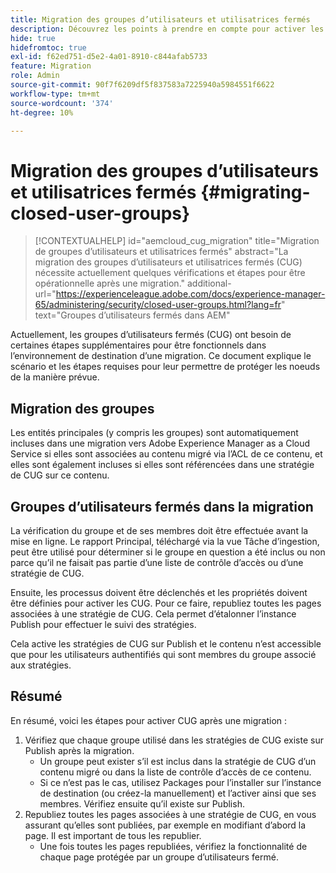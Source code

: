 ```yaml
---
title: Migration des groupes d’utilisateurs et utilisatrices fermés
description: Découvrez les points à prendre en compte pour activer les groupes d’utilisateurs fermés après la migration de contenu vers Adobe Experience Manager as a Cloud Service.
hide: true
hidefromtoc: true
exl-id: f62ed751-d5e2-4a01-8910-c844afab5733
feature: Migration
role: Admin
source-git-commit: 90f7f6209df5f837583a7225940a5984551f6622
workflow-type: tm+mt
source-wordcount: '374'
ht-degree: 10%

---
```


# Migration des groupes d’utilisateurs et utilisatrices fermés {#migrating-closed-user-groups}

>[!CONTEXTUALHELP]
>id="aemcloud_cug_migration"
>title="Migration de groupes d’utilisateurs et utilisatrices fermés"
>abstract="La migration des groupes d’utilisateurs et utilisatrices fermés (CUG) nécessite actuellement quelques vérifications et étapes pour être opérationnelle après une migration."
>additional-url="https://experienceleague.adobe.com/docs/experience-manager-65/administering/security/closed-user-groups.html?lang=fr" text="Groupes d’utilisateurs fermés dans AEM"

Actuellement, les groupes d’utilisateurs fermés (CUG) ont besoin de certaines étapes supplémentaires pour être fonctionnels dans l’environnement de destination d’une migration. Ce document explique le scénario et les étapes requises pour leur permettre de protéger les noeuds de la manière prévue.

## Migration des groupes

Les entités principales (y compris les groupes) sont automatiquement incluses dans une migration vers Adobe Experience Manager as a Cloud Service si elles sont associées au contenu migré via l’ACL de ce contenu, et elles sont également incluses si elles sont référencées dans une stratégie de CUG sur ce contenu.

## Groupes d’utilisateurs fermés dans la migration

La vérification du groupe et de ses membres doit être effectuée avant la mise en ligne. Le rapport Principal, téléchargé via la vue Tâche d’ingestion, peut être utilisé pour déterminer si le groupe en question a été inclus ou non parce qu’il ne faisait pas partie d’une liste de contrôle d’accès ou d’une stratégie de CUG.

Ensuite, les processus doivent être déclenchés et les propriétés doivent être définies pour activer les CUG. Pour ce faire, republiez toutes les pages associées à une stratégie de CUG. Cela permet d’étalonner l’instance Publish pour effectuer le suivi des stratégies.

Cela active les stratégies de CUG sur Publish et le contenu n’est accessible que pour les utilisateurs authentifiés qui sont membres du groupe associé aux stratégies.

## Résumé

En résumé, voici les étapes pour activer CUG après une migration :

1. Vérifiez que chaque groupe utilisé dans les stratégies de CUG existe sur Publish après la migration.
   - Un groupe peut exister s’il est inclus dans la stratégie de CUG d’un contenu migré ou dans la liste de contrôle d’accès de ce contenu.
   - Si ce n’est pas le cas, utilisez Packages pour l’installer sur l’instance de destination (ou créez-la manuellement) et l’activer ainsi que ses membres. Vérifiez ensuite qu’il existe sur Publish.
1. Republiez toutes les pages associées à une stratégie de CUG, en vous assurant qu’elles sont publiées, par exemple en modifiant d’abord la page. Il est important de tous les republier.
   - Une fois toutes les pages republiées, vérifiez la fonctionnalité de chaque page protégée par un groupe d’utilisateurs fermé.
